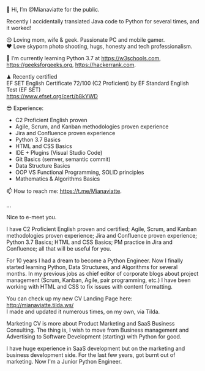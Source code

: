 👋 Hi, I’m @Mianaviatte for the public.

Recently I accidentally translated Java code to Python for several times, and it worked! 

😍 Loving mom, wife & geek. Passionate PC and mobile gamer.  
❤️ Love skyporn photo shooting, hugs, honesty and tech professionalism.

🌱 I’m currently learning Python 3.7 at 
https://w3schools.com,
https://geeksforgeeks.org,
https://hackerrank.com.

♟ Recently certified  
EF SET English Certificate 72/100 (C2 Proficient) by EF Standard English Test (EF SET)  
https://www.efset.org/cert/b8kYWD

😎 Experience:
- C2 Proficient English proven
- Agile, Scrum, and Kanban methodologies proven experience
- Jira and Confluence proven experience
- Python 3.7 Basics
- HTML and CSS Basics
- IDE + Plugins (Visual Studio Code)
- Git Basics (semver, semantic commit)
- Data Structure Basics
- OOP VS Functional Programming, SOLID principles
- Mathematics & Algorithms Basics

📫 How to reach me: https://t.me/Mianaviatte.  

...  

Nice to e-meet you.

I have C2 Proficient English proven and certified; Agile, Scrum, and Kanban methodologies proven experience; Jira and Confluence proven experience; Python 3.7 Basics; HTML and CSS Basics; PM practice in Jira and Confluence; all that will be useful for you.

For 10 years I had a dream to become a Python Engineer. Now I finally started learning Python, Data Structures, and Algorithms for several months. In my previous jobs as chief editor of corporate blogs about project management (Scrum, Kanban, Agile, pair programming, etc.) I have been working with HTML and CSS to fix issues with content formatting.

You can check up my new CV Landing Page here: http://mianaviatte.tilda.ws/  
I made and updated it numerous times, on my own, via Tilda.

Marketing CV is more about Product Marketing and SaaS Business Consulting. The thing is, I wish to move from Business management and Advertising to Software Development (starting) with Python for good.

I have huge experience in SaaS development but on the marketing and business development side. For the last few years, got burnt out of marketing. Now I'm a Junior Python Engineer.

<!---
Mianaviatte/Mianaviatte is a ✨ special ✨ repository because its `README.md` (this file) appears on your GitHub profile.
You can click the Preview link to take a look at your changes.
--->
